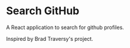 # Search GitHub

A React application to search for github profiles.

Inspired by Brad Traversy's project.
